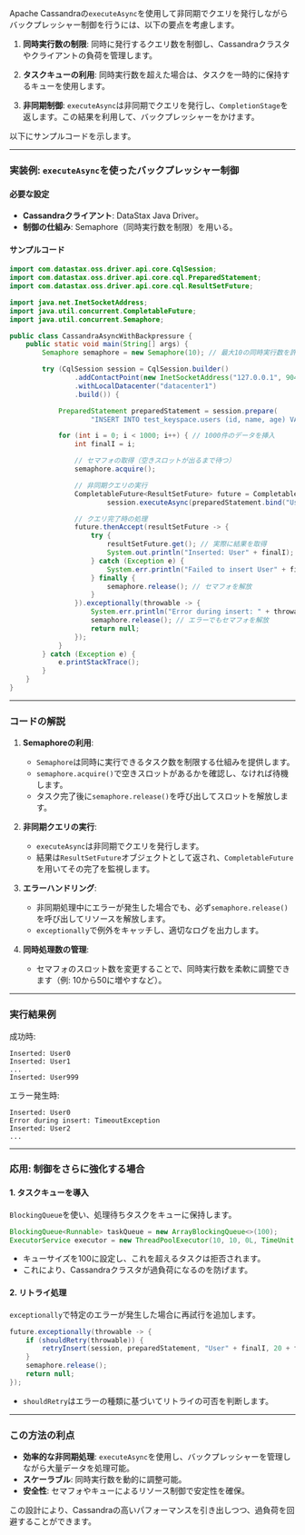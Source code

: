 Apache Cassandraの`executeAsync`を使用して非同期でクエリを発行しながらバックプレッシャー制御を行うには、以下の要点を考慮します。

1. **同時実行数の制限**:
   同時に発行するクエリ数を制御し、Cassandraクラスタやクライアントの負荷を管理します。

2. **タスクキューの利用**:
   同時実行数を超えた場合は、タスクを一時的に保持するキューを使用します。

3. **非同期制御**:
   `executeAsync`は非同期でクエリを発行し、`CompletionStage`を返します。この結果を利用して、バックプレッシャーをかけます。

以下にサンプルコードを示します。

---

### 実装例: `executeAsync`を使ったバックプレッシャー制御

#### 必要な設定
- **Cassandraクライアント**: DataStax Java Driver。
- **制御の仕組み**: Semaphore（同時実行数を制限）を用いる。

#### サンプルコード

```java
import com.datastax.oss.driver.api.core.CqlSession;
import com.datastax.oss.driver.api.core.cql.PreparedStatement;
import com.datastax.oss.driver.api.core.cql.ResultSetFuture;

import java.net.InetSocketAddress;
import java.util.concurrent.CompletableFuture;
import java.util.concurrent.Semaphore;

public class CassandraAsyncWithBackpressure {
    public static void main(String[] args) {
        Semaphore semaphore = new Semaphore(10); // 最大10の同時実行数を許可

        try (CqlSession session = CqlSession.builder()
                .addContactPoint(new InetSocketAddress("127.0.0.1", 9042))
                .withLocalDatacenter("datacenter1")
                .build()) {

            PreparedStatement preparedStatement = session.prepare(
                    "INSERT INTO test_keyspace.users (id, name, age) VALUES (uuid(), ?, ?);");

            for (int i = 0; i < 1000; i++) { // 1000件のデータを挿入
                int finalI = i;

                // セマフォの取得（空きスロットが出るまで待つ）
                semaphore.acquire();

                // 非同期クエリの実行
                CompletableFuture<ResultSetFuture> future = CompletableFuture.supplyAsync(() ->
                        session.executeAsync(preparedStatement.bind("User" + finalI, 20 + finalI)));

                // クエリ完了時の処理
                future.thenAccept(resultSetFuture -> {
                    try {
                        resultSetFuture.get(); // 実際に結果を取得
                        System.out.println("Inserted: User" + finalI);
                    } catch (Exception e) {
                        System.err.println("Failed to insert User" + finalI + ": " + e.getMessage());
                    } finally {
                        semaphore.release(); // セマフォを解放
                    }
                }).exceptionally(throwable -> {
                    System.err.println("Error during insert: " + throwable.getMessage());
                    semaphore.release(); // エラーでもセマフォを解放
                    return null;
                });
            }
        } catch (Exception e) {
            e.printStackTrace();
        }
    }
}
```

---

### コードの解説

1. **Semaphoreの利用**:
   - `Semaphore`は同時に実行できるタスク数を制限する仕組みを提供します。
   - `semaphore.acquire()`で空きスロットがあるかを確認し、なければ待機します。
   - タスク完了後に`semaphore.release()`を呼び出してスロットを解放します。

2. **非同期クエリの実行**:
   - `executeAsync`は非同期でクエリを発行します。
   - 結果は`ResultSetFuture`オブジェクトとして返され、`CompletableFuture`を用いてその完了を監視します。

3. **エラーハンドリング**:
   - 非同期処理中にエラーが発生した場合でも、必ず`semaphore.release()`を呼び出してリソースを解放します。
   - `exceptionally`で例外をキャッチし、適切なログを出力します。

4. **同時処理数の管理**:
   - セマフォのスロット数を変更することで、同時実行数を柔軟に調整できます（例: 10から50に増やすなど）。

---

### 実行結果例

成功時:
```
Inserted: User0
Inserted: User1
...
Inserted: User999
```

エラー発生時:
```
Inserted: User0
Error during insert: TimeoutException
Inserted: User2
...
```

---

### 応用: 制御をさらに強化する場合

#### 1. **タスクキューを導入**
`BlockingQueue`を使い、処理待ちタスクをキューに保持します。

```java
BlockingQueue<Runnable> taskQueue = new ArrayBlockingQueue<>(100);
ExecutorService executor = new ThreadPoolExecutor(10, 10, 0L, TimeUnit.MILLISECONDS, taskQueue);
```

- キューサイズを100に設定し、これを超えるタスクは拒否されます。
- これにより、Cassandraクラスタが過負荷になるのを防げます。

#### 2. **リトライ処理**
`exceptionally`で特定のエラーが発生した場合に再試行を追加します。

```java
future.exceptionally(throwable -> {
    if (shouldRetry(throwable)) {
        retryInsert(session, preparedStatement, "User" + finalI, 20 + finalI);
    }
    semaphore.release();
    return null;
});
```

- `shouldRetry`はエラーの種類に基づいてリトライの可否を判断します。

---

### この方法の利点
- **効率的な非同期処理**: `executeAsync`を使用し、バックプレッシャーを管理しながら大量データを処理可能。
- **スケーラブル**: 同時実行数を動的に調整可能。
- **安全性**: セマフォやキューによるリソース制御で安定性を確保。

この設計により、Cassandraの高いパフォーマンスを引き出しつつ、過負荷を回避することができます。
